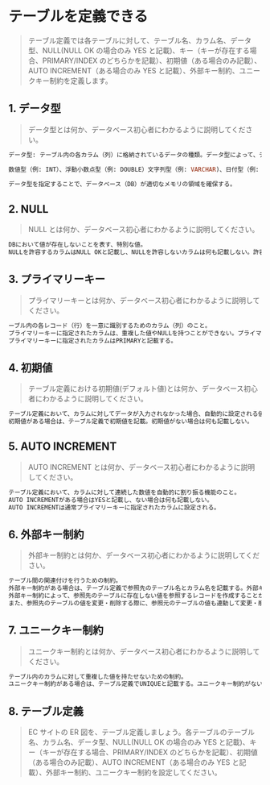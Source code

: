 # テーブルを定義できる
>テーブル定義では各テーブルに対して、テーブル名、カラム名、データ型、NULL(NULL OK の場合のみ YES と記載)、キー（キーが存在する場合、PRIMARY/INDEX のどちらかを記載）、初期値（ある場合のみ記載）、AUTO INCREMENT（ある場合のみ YES と記載）、外部キー制約、ユニークキー制約を定義します。

## 1. データ型
> データ型とは何か、データベース初心者にわかるように説明してください。

```sql
データ型: テーブル内の各カラム（列）に格納されているデータの種類。データ型によって、データがどのような性質のもので、どのように取り扱うべきかが決まる。

数値型（例: INT）、浮動小数点型（例: DOUBLE）文字列型（例: VARCHAR)、日付型（例: DATE)などがある。

データ型を指定することで、データベース（DB）が適切なメモリの領域を確保する。
```

## 2. NULL
>NULL とは何か、データベース初心者にわかるように説明してください。

```sql
DBにおいて値が存在しないことを表す、特別な値。
NULLを許容するカラムはNULL OKと記載し、NULLを許容しないカラムは何も記載しない。許容した場合、そのカラムが空欄のときはNULLが自動的に入力される。
```

## 3. プライマリーキー
>プライマリーキーとは何か、データベース初心者にわかるように説明してください。

```sql
ーブル内の各レコード（行）を一意に識別するためのカラム（列）のこと。
プライマリーキーに指定されたカラムは、重複した値やNULLを持つことができない。プライマリーキーはテーブルごとに一つだけ設定できる。
プライマリーキーに指定されたカラムはPRIMARYと記載する。
```

## 4. 初期値
>テーブル定義における初期値(デフォルト値)とは何か、データベース初心者にわかるように説明してください。

```sql
テーブル定義において、カラムに対してデータが入力されなかった場合、自動的に設定される値のこと。
初期値がある場合は、テーブル定義で初期値を記載。初期値がない場合は何も記載しない。
```

## 5. AUTO INCREMENT
>AUTO INCREMENT とは何か、データベース初心者にわかるように説明してください。

```sql
テーブル定義において、カラムに対して連続した数値を自動的に割り振る機能のこと。
AUTO INCREMENTがある場合はYESと記載し、ない場合は何も記載しない。
AUTO INCREMENTは通常プライマリーキーに指定されたカラムに設定される。
```

## 6. 外部キー制約
>外部キー制約とは何か、データベース初心者にわかるように説明してください。

```sql
テーブル間の関連付けを行うための制約。
外部キー制約がある場合は、テーブル定義で参照先のテーブル名とカラム名を記載する。外部キー制約がない場合は何も記載しない。
外部キー制約によって、参照先のテーブルに存在しない値を参照するレコードを作成することができなくなる。
また、参照先のテーブルの値を変更・削除する際に、参照元のテーブルの値も連動して変更・削除することができる。
```

## 7. ユニークキー制約
>ユニークキー制約とは何か、データベース初心者にわかるように説明してください。

```sql
テーブル内のカラムに対して重複した値を持たせないための制約。
ユニークキー制約がある場合は、テーブル定義でUNIQUEと記載する。ユニークキー制約がない場合は何も記載しない。ユニークキー制約によって、テーブル内のデータの整合性や検索性を高めることができる。
```

## 8. テーブル定義
>EC サイトの ER 図を、テーブル定義しましょう。各テーブルのテーブル名、カラム名、データ型、NULL(NULL OK の場合のみ YES と記載)、キー（キーが存在する場合、PRIMARY/INDEX のどちらかを記載）、初期値（ある場合のみ記載）、AUTO INCREMENT（ある場合のみ YES と記載）、外部キー制約、ユニークキー制約を設定してください。
>
